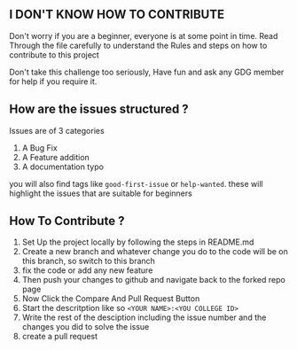 ## I DON'T KNOW HOW TO CONTRIBUTE

Don't worry if you are a beginner, everyone is at some point in time. Read Through the file carefully to understand the Rules and steps on how to contribute to this project

Don't take this challenge too seriously, Have fun and ask any GDG member for help if you require it. 


## How are the issues structured ? 

Issues are of 3 categories 

1) A Bug Fix 
2) A Feature addition
3) A documentation typo

you will also find tags like `good-first-issue` or `help-wanted`. these will highlight the issues that are suitable for beginners 


## How To Contribute ?

1) Set Up the project locally by following the steps in README.md
2) Create a new branch and whatever change you do to the code will be on this branch, so switch to this branch 
3) fix the code or add any new feature
4) Then push your changes to github and navigate back to the forked repo page 
5) Now Click the Compare And Pull Request Button
6) Start the descritption like so `<YOUR NAME>:<YOU COLLEGE ID>`
7) Write the rest of the desciption including the issue number and the changes you did to solve the issue
7) create a pull request 



